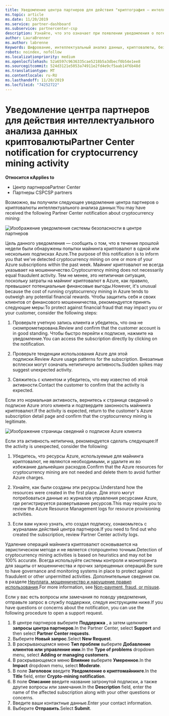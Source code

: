 ```yaml
---
title: Уведомление центра партнеров для действия "криптография — интеллектуальный анализ" | Центр партнеров
ms.topic: article
ms.date: 11/20/2019
ms.service: partner-dashboard
ms.subservice: partnercenter-csp
description: Узнайте, что это означает при появлении уведомления о потенциальном криптовалюты интеллектуального анализа данных (или шифровании с помощью шифрования) в одной или нескольких подписках Azure.
author: LauraBrenner
ms.author: labrenne
Keywords: Шифрование, интеллектуальный анализ данных, криптовалюты, безопасность
robots: noindex, nofollow
ms.localizationpriority: medium
ms.openlocfilehash: 52a6597c9636335cae5218b5a3dbecf0b54e1ee8
ms.sourcegitcommit: 524d3121e5053a74911e2fd4e9cf5aab14f6b48d
ms.translationtype: MT
ms.contentlocale: ru-RU
ms.lasthandoff: 11/20/2019
ms.locfileid: "74252722"
---
```

# <a name="partner-center-notification-for-cryptocurrency-mining-activity"></a><span data-ttu-id="18920-104">Уведомление центра партнеров для действия интеллектуального анализа данных криптовалюты</span><span class="sxs-lookup"><span data-stu-id="18920-104">Partner Center notification for cryptocurrency mining activity</span></span>

<span data-ttu-id="18920-105">**Относится к**</span><span class="sxs-lookup"><span data-stu-id="18920-105">**Applies to**</span></span>

-  <span data-ttu-id="18920-106">Центр партнеров</span><span class="sxs-lookup"><span data-stu-id="18920-106">Partner Center</span></span>
-  <span data-ttu-id="18920-107">Партнеры CSP</span><span class="sxs-lookup"><span data-stu-id="18920-107">CSP partners</span></span>

<span data-ttu-id="18920-108">Возможно, вы получили следующее уведомление центра партнеров о криптовалюты интеллектуального анализа данных:</span><span class="sxs-lookup"><span data-stu-id="18920-108">You may have received the following Partner Center notification about cryptocurrency mining:</span></span>
 
![Изображение уведомления системы безопасности в центре партнеров](images/crypto1.png)

<span data-ttu-id="18920-110">Цель данного уведомления — сообщить о том, что в течение прошлой недели были обнаружены попытки майнинга криптовалют в одной или нескольких подписках Azure.</span><span class="sxs-lookup"><span data-stu-id="18920-110">The purpose of this notification is to inform you that we've detected cryptocurrency mining on one or more of your Azure subscriptions within the past week.</span></span> <span data-ttu-id="18920-111">Майнинг криптовалют не всегда указывает на мошенничество.</span><span class="sxs-lookup"><span data-stu-id="18920-111">Cryptocurrency mining does not necessarily equal fraudulent activity.</span></span> <span data-ttu-id="18920-112">Тем не менее, это нетипичная ситуация, поскольку затраты на майнинг криптовалют в Azure, как правило, превышают потенциальные финансовые выгоды.</span><span class="sxs-lookup"><span data-stu-id="18920-112">However, it's unusual because the cost of running cryptocurrency mining in Azure tends to outweigh any potential financial rewards.</span></span> <span data-ttu-id="18920-113">Чтобы защитить себя и своих клиентов от финансового мошенничества, рекомендуется принять следующие меры:</span><span class="sxs-lookup"><span data-stu-id="18920-113">To protect against financial fraud that may impact you or your customer, consider the following steps:</span></span>

1.  <span data-ttu-id="18920-114">Проверьте учетную запись клиента и убедитесь, что она не скомпрометирована.</span><span class="sxs-lookup"><span data-stu-id="18920-114">Review and confirm that the customer account is in good standing.</span></span> <span data-ttu-id="18920-115">Чтобы быстро перейти к подписке, нажмите на уведомление.</span><span class="sxs-lookup"><span data-stu-id="18920-115">You can access the subscription directly by clicking on the notification.</span></span>

2.  <span data-ttu-id="18920-116">Проверьте тенденции использования Azure для этой подписки.</span><span class="sxs-lookup"><span data-stu-id="18920-116">Review Azure usage patterns for the subscription.</span></span> <span data-ttu-id="18920-117">Внезапные всплески могут означать нетипичную активность.</span><span class="sxs-lookup"><span data-stu-id="18920-117">Sudden spikes may suggest unexpected activity.</span></span>

3.  <span data-ttu-id="18920-118">Свяжитесь с клиентом и убедитесь, что ему известно об этой активности.</span><span class="sxs-lookup"><span data-stu-id="18920-118">Contact the customer to confirm that the activity is expected.</span></span>

<span data-ttu-id="18920-119">Если это нормальная активность, вернитесь к странице сведений о подписке Azure этого клиента и подтвердите законность майнинга криптовалют.</span><span class="sxs-lookup"><span data-stu-id="18920-119">If the activity is expected, return to the customer's Azure subscription detail page and confirm that the cryptocurrency mining is legitimate.</span></span> 


![Изображение страницы сведений о подписке Azure клиента](images/crypto2.png)

<span data-ttu-id="18920-121">Если эта активность нетипична, рекомендуется сделать следующее:</span><span class="sxs-lookup"><span data-stu-id="18920-121">If the activity is unexpected, consider the following:</span></span>

1.  <span data-ttu-id="18920-122">Убедитесь, что ресурсы Azure, используемые для майнинга криптовалют, не являются необходимыми, и удалите их во избежание дальнейших расходов.</span><span class="sxs-lookup"><span data-stu-id="18920-122">Confirm that the Azure resources for cryptocurrency mining are not needed and delete them to avoid further Azure charges.</span></span>

2.  <span data-ttu-id="18920-123">Узнайте, как были созданы эти ресурсы.</span><span class="sxs-lookup"><span data-stu-id="18920-123">Understand how the resources were created in the first place.</span></span> <span data-ttu-id="18920-124">Для этого могут потребоваться данные из журналов управления ресурсами Azure, где регистрируется развертывание ресурсов.</span><span class="sxs-lookup"><span data-stu-id="18920-124">This may require you to review the Azure Resource Management logs for resource provisioning activities.</span></span>

3.  <span data-ttu-id="18920-125">Если вам нужно узнать, кто создал подписку, ознакомьтесь с журналами действий центра партнеров.</span><span class="sxs-lookup"><span data-stu-id="18920-125">If you need to find out who created the subscription, review Partner Center activity logs.</span></span>

<span data-ttu-id="18920-126">Удаление операций майнинга криптовалют основывается на эвристическом методе и не является стопроцентно точным.</span><span class="sxs-lookup"><span data-stu-id="18920-126">Detection of cryptocurrency mining activities is based on heuristics and may not be 100% accurate.</span></span> <span data-ttu-id="18920-127">Всегда используйте системы контроля и мониторинга для защиты от мошенничества и прочих запрещенных операций.</span><span class="sxs-lookup"><span data-stu-id="18920-127">Be sure to have governance and monitoring systems in place to protect against fraudulent or other unpermitted activities.</span></span> <span data-ttu-id="18920-128">Дополнительные сведения см. в разделе [Неуплата, мошенничество и нарушение правил использования](https://docs.microsoft.com/partner-center/non-payment--fraud--or-misuse).</span><span class="sxs-lookup"><span data-stu-id="18920-128">For more information, see [Non-payment, fraud, or misuse](https://docs.microsoft.com/partner-center/non-payment--fraud--or-misuse).</span></span>

<span data-ttu-id="18920-129">Если у вас есть вопросы или замечания по поводу уведомления, отправьте запрос в службу поддержки, следуя инструкциям ниже.</span><span class="sxs-lookup"><span data-stu-id="18920-129">If you have questions or concerns about the notification, you can use the following procedure to open a support request.</span></span>

1.  <span data-ttu-id="18920-130">В центре партнеров выберите **Поддержка** , а затем щелкните **запросы центра партнеров**.</span><span class="sxs-lookup"><span data-stu-id="18920-130">In the Partner Center, select **Support** and then select **Partner Center requests**.</span></span>
3.  <span data-ttu-id="18920-131">Выберите **Новый запрос**.</span><span class="sxs-lookup"><span data-stu-id="18920-131">Select **New Request**.</span></span> 
4.  <span data-ttu-id="18920-132">В раскрывающемся меню **Тип проблем** выберите **Добавление клиентов или управление ими**.</span><span class="sxs-lookup"><span data-stu-id="18920-132">In the **Type of problems** dropdown menu, select **Adding or managing customers**.</span></span>
5.  <span data-ttu-id="18920-133">В раскрывающемся меню **Влияние** выберите **Умеренное**.</span><span class="sxs-lookup"><span data-stu-id="18920-133">In the **Impact** dropdown menu, select **Moderate**.</span></span>
6.  <span data-ttu-id="18920-134">В поле **Заголовок** введите **Уведомление о криптомайнинге**.</span><span class="sxs-lookup"><span data-stu-id="18920-134">In the **Title** field, enter **Crypto-mining notification**.</span></span>
7.  <span data-ttu-id="18920-135">В поле **Описание** введите название затронутой подписки, а также другие вопросы или замечания.</span><span class="sxs-lookup"><span data-stu-id="18920-135">In the **Description** field, enter the name of the affected subscription along with your other questions or concerns.</span></span> 
8.  <span data-ttu-id="18920-136">Введите ваши контактные данные.</span><span class="sxs-lookup"><span data-stu-id="18920-136">Enter your contact information.</span></span>
9.  <span data-ttu-id="18920-137">Выберите **Отправить**.</span><span class="sxs-lookup"><span data-stu-id="18920-137">Select **Submit**.</span></span>



